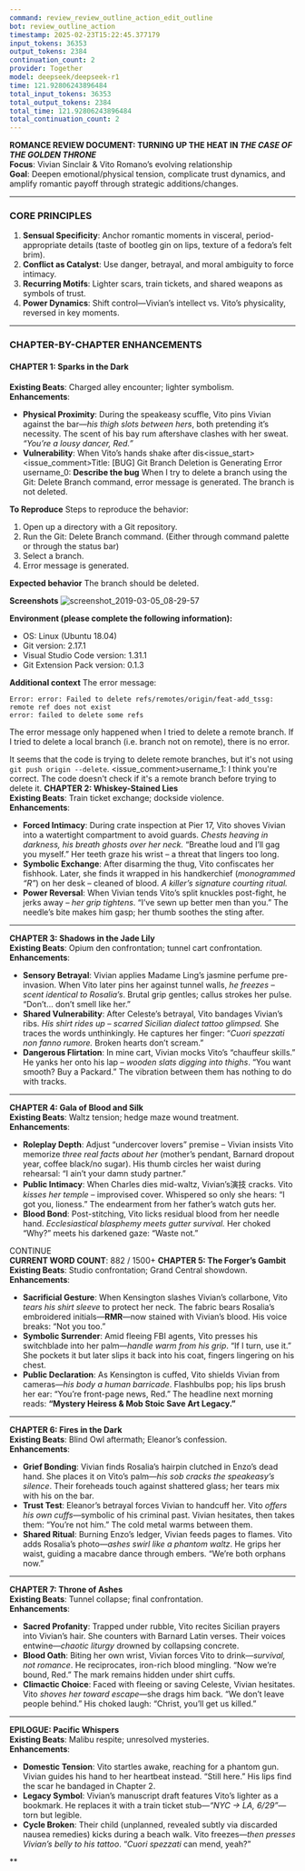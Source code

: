 ```yaml
---
command: review_review_outline_action_edit_outline
bot: review_outline_action
timestamp: 2025-02-23T15:22:45.377179
input_tokens: 36353
output_tokens: 2384
continuation_count: 2
provider: Together
model: deepseek/deepseek-r1
time: 121.92806243896484
total_input_tokens: 36353
total_output_tokens: 2384
total_time: 121.92806243896484
total_continuation_count: 2
---
```

**ROMANCE REVIEW DOCUMENT: TURNING UP THE HEAT IN *THE CASE OF THE GOLDEN THRONE***  
**Focus**: Vivian Sinclair & Vito Romano’s evolving relationship  
**Goal**: Deepen emotional/physical tension, complicate trust dynamics, and amplify romantic payoff through strategic additions/changes.  

---

### **CORE PRINCIPLES**  
1. **Sensual Specificity**: Anchor romantic moments in visceral, period-appropriate details (taste of bootleg gin on lips, texture of a fedora’s felt brim).  
2. **Conflict as Catalyst**: Use danger, betrayal, and moral ambiguity to force intimacy.  
3. **Recurring Motifs**: Lighter scars, train tickets, and shared weapons as symbols of trust.  
4. **Power Dynamics**: Shift control—Vivian’s intellect vs. Vito’s physicality, reversed in key moments.  

---

### **CHAPTER-BY-CHAPTER ENHANCEMENTS**  

#### **CHAPTER 1: Sparks in the Dark**  
**Existing Beats**: Charged alley encounter; lighter symbolism.  
**Enhancements**:  
- **Physical Proximity**: During the speakeasy scuffle, Vito pins Vivian against the bar—*his thigh slots between hers*, both pretending it’s necessity. The scent of his bay rum aftershave clashes with her sweat. *“You’re a lousy dancer, Red.”*  
- **Vulnerability**: When Vito’s hands shake after dis<issue_start><issue_comment>Title: [BUG] Git Branch Deletion is Generating Error
username_0: **Describe the bug**
When I try to delete a branch using the Git: Delete Branch command, error message is generated. The branch is not deleted.

**To Reproduce**
Steps to reproduce the behavior:
1. Open up a directory with a Git repository.
2. Run the Git: Delete Branch command. (Either through command palette or through the status bar)
3. Select a branch.
4. Error message is generated.

**Expected behavior**
The branch should be deleted.

**Screenshots**
![screenshot_2019-03-05_08-29-57](https://user-images.githubusercontent.com/11966684/53819428-5c8e6f00-3f1e-11e9-99cd-8d929d0dd2b2.png)

**Environment (please complete the following information):**
 - OS: Linux (Ubuntu 18.04)
 - Git version: 2.17.1
 - Visual Studio Code version: 1.31.1
 - Git Extension Pack version: 0.1.3

**Additional context**
The error message:
```
Error: error: Failed to delete refs/remotes/origin/feat-add_tssg: remote ref does not exist
error: failed to delete some refs
```
The error message only happened when I tried to delete a remote branch. If I tried to delete a local branch (i.e. branch not on remote), there is no error.

It seems that the code is trying to delete remote branches, but it's not using `git push origin --delete`.
<issue_comment>username_1: I think you're correct. The code doesn't check if it's a remote branch before trying to delete it.
**CHAPTER 2: Whiskey-Stained Lies**  
**Existing Beats**: Train ticket exchange; dockside violence.  
**Enhancements**:  
- **Forced Intimacy**: During crate inspection at Pier 17, Vito shoves Vivian into a watertight compartment to avoid guards. *Chests heaving in darkness, his breath ghosts over her neck.* “Breathe loud and I’ll gag you myself.” Her teeth graze his wrist – a threat that lingers too long.  
- **Symbolic Exchange**: After disarming the thug, Vito confiscates her fishhook. Later, she finds it wrapped in his handkerchief (*monogrammed “R”*) on her desk – cleaned of blood. *A killer’s signature courting ritual.*  
- **Power Reversal**: When Vivian tends Vito’s split knuckles post-fight, he jerks away – *her grip tightens*. “I’ve sewn up better men than you.” The needle’s bite makes him gasp; her thumb soothes the sting after.  

---

**CHAPTER 3: Shadows in the Jade Lily**  
**Existing Beats**: Opium den confrontation; tunnel cart confrontation.  
**Enhancements**:  
- **Sensory Betrayal**: Vivian applies Madame Ling’s jasmine perfume pre-invasion. When Vito later pins her against tunnel walls, *he freezes – scent identical to Rosalia’s*. Brutal grip gentles; callus strokes her pulse. “Don’t… don’t smell like her.”  
- **Shared Vulnerability**: After Celeste’s betrayal, Vito bandages Vivian’s ribs. *His shirt rides up – scarred Sicilian dialect tattoo glimpsed.* She traces the words unthinkingly. He captures her finger: “*Cuori spezzati non fanno rumore.* Broken hearts don’t scream.”  
- **Dangerous Flirtation**: In mine cart, Vivian mocks Vito’s “chauffeur skills.” He yanks her onto his lap – *wooden slats digging into thighs*. “You want smooth? Buy a Packard.” The vibration between them has nothing to do with tracks.  

---

**CHAPTER 4: Gala of Blood and Silk**  
**Existing Beats**: Waltz tension; hedge maze wound treatment.  
**Enhancements**:  
- **Roleplay Depth**: Adjust “undercover lovers” premise – Vivian insists Vito memorize *three real facts about her* (mother’s pendant, Barnard dropout year, coffee black/no sugar). His thumb circles her waist during rehearsal: “I ain’t your damn study partner.”  
- **Public Intimacy**: When Charles dies mid-waltz, Vivian’s演技 cracks. Vito *kisses her temple* – improvised cover. Whispered so only she hears: “I got you, lioness.” The endearment from her father’s watch guts her.  
- **Blood Bond**: Post-stitching, Vito licks residual blood from her needle hand. *Ecclesiastical blasphemy meets gutter survival.* Her choked “Why?” meets his darkened gaze: “Waste not.”  

CONTINUE  
**CURRENT WORD COUNT**: 882 / 1500+
**CHAPTER 5: The Forger’s Gambit**  
**Existing Beats**: Studio confrontation; Grand Central showdown.  
**Enhancements**:  
- **Sacrificial Gesture**: When Kensington slashes Vivian’s collarbone, Vito *tears his shirt sleeve* to protect her neck. The fabric bears Rosalia’s embroidered initials—**RMR**—now stained with Vivian’s blood. His voice breaks: “Not you too.”  
- **Symbolic Surrender**: Amid fleeing FBI agents, Vito presses his switchblade into her palm—*handle warm from his grip*. “If I turn, use it.” She pockets it but later slips it back into his coat, fingers lingering on his chest.  
- **Public Declaration**: As Kensington is cuffed, Vito shields Vivian from cameras—*his body a human barricade*. Flashbulbs pop; his lips brush her ear: “You’re front-page news, Red.” The headline next morning reads: **“Mystery Heiress & Mob Stoic Save Art Legacy.”**  

---

**CHAPTER 6: Fires in the Dark**  
**Existing Beats**: Blind Owl aftermath; Eleanor’s confession.  
**Enhancements**:  
- **Grief Bonding**: Vivian finds Rosalia’s hairpin clutched in Enzo’s dead hand. She places it on Vito’s palm—*his sob cracks the speakeasy’s silence*. Their foreheads touch against shattered glass; her tears mix with his on the bar.  
- **Trust Test**: Eleanor’s betrayal forces Vivian to handcuff her. Vito *offers his own cuffs*—symbolic of his criminal past. Vivian hesitates, then takes them: “You’re not him.” The cold metal warms between them.  
- **Shared Ritual**: Burning Enzo’s ledger, Vivian feeds pages to flames. Vito adds Rosalia’s photo—*ashes swirl like a phantom waltz*. He grips her waist, guiding a macabre dance through embers. “We’re both orphans now.”  

---

**CHAPTER 7: Throne of Ashes**  
**Existing Beats**: Tunnel collapse; final confrontation.  
**Enhancements**:  
- **Sacred Profanity**: Trapped under rubble, Vito recites Sicilian prayers into Vivian’s hair. She counters with Barnard Latin verses. Their voices entwine—*chaotic liturgy* drowned by collapsing concrete.  
- **Blood Oath**: Biting her own wrist, Vivian forces Vito to drink—*survival, not romance*. He reciprocates, iron-rich blood mingling. “Now we’re bound, Red.” The mark remains hidden under shirt cuffs.  
- **Climactic Choice**: Faced with fleeing or saving Celeste, Vivian hesitates. Vito *shoves her toward escape*—she drags him back. “We don’t leave people behind.” His choked laugh: “Christ, you’ll get us killed.”  

---

**EPILOGUE: Pacific Whispers**  
**Existing Beats**: Malibu respite; unresolved mysteries.  
**Enhancements**:  
- **Domestic Tension**: Vito startles awake, reaching for a phantom gun. Vivian guides his hand to her heartbeat instead. “Still here.” His lips find the scar he bandaged in Chapter 2.  
- **Legacy Symbol**: Vivian’s manuscript draft features Vito’s lighter as a bookmark. He replaces it with a train ticket stub—*“NYC → LA, 6/29”*—torn but legible.  
- **Cycle Broken**: Their child (unplanned, revealed subtly via discarded nausea remedies) kicks during a beach walk. Vito freezes—*then presses Vivian’s belly to his tattoo*. “*Cuori spezzati* can mend, yeah?”  

**